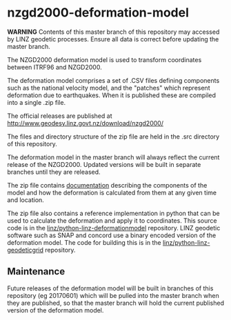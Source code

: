 # nzgd2000-deformation-model

**WARNING** Contents of this master branch of this repository may accessed by LINZ geodetic processes.  Ensure all data is correct before updating the master branch.

The NZGD2000 deformation model is used to transform coordinates 
between ITRF96 and NZGD2000.  

The deformation model comprises a set of .CSV files defining components such as 
the national velocity model, and the "patches" which represent deformation due
to earthquakes.  When it is published these are compiled into a single .zip file. 

The official releases are published at http://www.geodesy.linz.govt.nz/download/nzgd2000/

The files and directory structure of the zip file are held in the .src directory
of this repository.  

The deformation model in the master branch will always reflect the current release
of the NZGD2000. Updated versions will be built in separate branches until they
are released.

The zip file contains [documentation](./src/documentation/NZGD2000DeformationModelFormat.pdf) 
describing the components of the model and how the deformation is
calculated from them at any given time and location.

The zip file also contains a reference implementation in python that 
can be used to calculate the deformation and apply it to coordinates.
This source code is in the [linz/python-linz-deformationmodel](https://github.com/linz/python-linz-deformationmodel) repository.  LINZ geodetic software such as SNAP and concord use a binary encoded
version of the deformation model.  The code for building this is in the
[linz/python-linz-geodeticgrid](https://github.com/linz/python-linz-geodeticgrid) repository.

## Maintenance

Future releases of the deformation model will be built in branches of this repository (eg 20170601) which will be pulled into the master branch when they are published, so that the master branch will hold the current published version of the deformation model.
